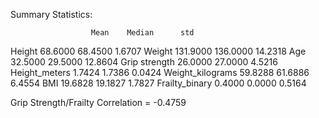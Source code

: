 

Summary Statistics:

                      Mean    Median      std
Height             68.6000   68.4500   1.6707
Weight            131.9000  136.0000  14.2318
Age                32.5000   29.5000  12.8604
Grip strength      26.0000   27.0000   4.5216
Height_meters       1.7424    1.7386   0.0424
Weight_kilograms   59.8288   61.6886   6.4554
BMI                19.6828   19.1827   1.7827
Frailty_binary      0.4000    0.0000   0.5164

Grip Strength/Frailty Correlation =  -0.4759
